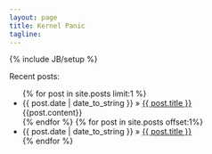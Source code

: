 ```yaml
---
layout: page
title: Kernel Panic
tagline: 
---
```

{% include JB/setup %}

<!--<img src="http://www.gravatar.com/avatar/0ce902c144b039ea818cea3cb7411981.png"/>-->

Recent posts:

<ul class="posts">
    {% for post in site.posts limit:1 %}
    <li>
        <span>{{ post.date | date_to_string }}</span> &raquo; <a href="{{ BASE_PATH }}{{ post.url }}">{{ post.title }}</a>
        </br>
        <span>{{post.content}}</span>
    </li>
    {% endfor %}
    {% for post in site.posts offset:1%}
    <li>
        <span>{{ post.date | date_to_string }}</span> &raquo; <a href="{{ BASE_PATH }}{{ post.url }}">{{ post.title }}</a>
    </li>
    {% endfor %}
</ul>
